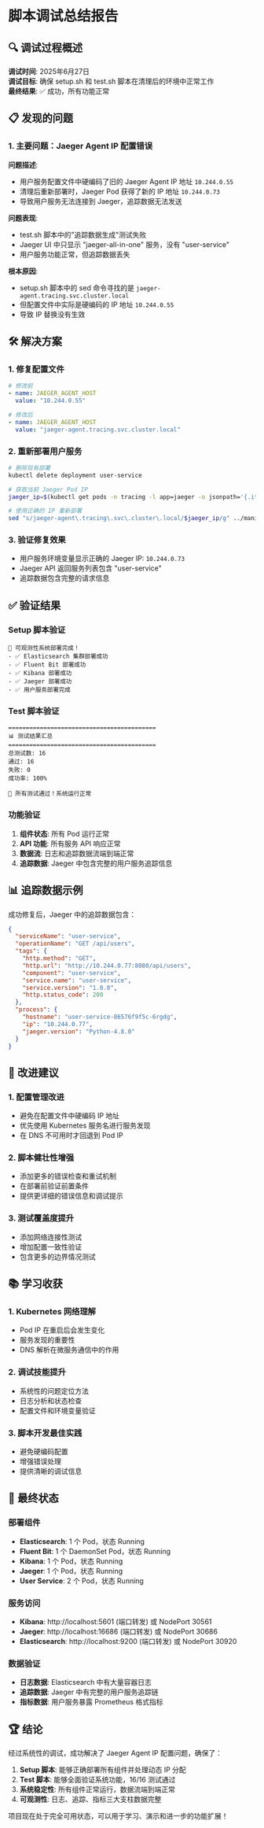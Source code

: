 # 脚本调试总结报告

## 🔍 调试过程概述

**调试时间**: 2025年6月27日  
**调试目标**: 确保 setup.sh 和 test.sh 脚本在清理后的环境中正常工作  
**最终结果**: ✅ 成功，所有功能正常

## 📋 发现的问题

### 1. 主要问题：Jaeger Agent IP 配置错误

**问题描述**:
- 用户服务配置文件中硬编码了旧的 Jaeger Agent IP 地址 `10.244.0.55`
- 清理后重新部署时，Jaeger Pod 获得了新的 IP 地址 `10.244.0.73`
- 导致用户服务无法连接到 Jaeger，追踪数据无法发送

**问题表现**:
- test.sh 脚本中的"追踪数据生成"测试失败
- Jaeger UI 中只显示 "jaeger-all-in-one" 服务，没有 "user-service"
- 用户服务功能正常，但追踪数据丢失

**根本原因**:
- setup.sh 脚本中的 sed 命令寻找的是 `jaeger-agent.tracing.svc.cluster.local`
- 但配置文件中实际是硬编码的 IP 地址 `10.244.0.55`
- 导致 IP 替换没有生效

## 🛠️ 解决方案

### 1. 修复配置文件
```yaml
# 修改前
- name: JAEGER_AGENT_HOST
  value: "10.244.0.55"

# 修改后  
- name: JAEGER_AGENT_HOST
  value: "jaeger-agent.tracing.svc.cluster.local"
```

### 2. 重新部署用户服务
```bash
# 删除现有部署
kubectl delete deployment user-service

# 获取当前 Jaeger Pod IP
jaeger_ip=$(kubectl get pods -n tracing -l app=jaeger -o jsonpath='{.items[0].status.podIP}')

# 使用正确的 IP 重新部署
sed "s/jaeger-agent\.tracing\.svc\.cluster\.local/$jaeger_ip/g" ../manifests/apps/user-service.yaml | kubectl apply -f -
```

### 3. 验证修复效果
- 用户服务环境变量显示正确的 Jaeger IP: `10.244.0.73`
- Jaeger API 返回服务列表包含 "user-service"
- 追踪数据包含完整的请求信息

## ✅ 验证结果

### Setup 脚本验证
```
🎉 可观测性系统部署完成！
- ✅ Elasticsearch 集群部署成功
- ✅ Fluent Bit 部署成功  
- ✅ Kibana 部署成功
- ✅ Jaeger 部署成功
- ✅ 用户服务部署完成
```

### Test 脚本验证
```
==========================================
📊 测试结果汇总
==========================================
总测试数: 16
通过: 16
失败: 0
成功率: 100%

🎉 所有测试通过！系统运行正常
```

### 功能验证
1. **组件状态**: 所有 Pod 运行正常
2. **API 功能**: 所有服务 API 响应正常
3. **数据流**: 日志和追踪数据流端到端正常
4. **追踪数据**: Jaeger 中包含完整的用户服务追踪信息

## 📊 追踪数据示例

成功修复后，Jaeger 中的追踪数据包含：
```json
{
  "serviceName": "user-service",
  "operationName": "GET /api/users",
  "tags": {
    "http.method": "GET",
    "http.url": "http://10.244.0.77:8080/api/users",
    "component": "user-service",
    "service.name": "user-service",
    "service.version": "1.0.0",
    "http.status_code": 200
  },
  "process": {
    "hostname": "user-service-86576f9f5c-6rgdg",
    "ip": "10.244.0.77",
    "jaeger.version": "Python-4.8.0"
  }
}
```

## 🔧 改进建议

### 1. 配置管理改进
- 避免在配置文件中硬编码 IP 地址
- 优先使用 Kubernetes 服务名进行服务发现
- 在 DNS 不可用时才回退到 Pod IP

### 2. 脚本健壮性增强
- 添加更多的错误检查和重试机制
- 在部署前验证前置条件
- 提供更详细的错误信息和调试提示

### 3. 测试覆盖度提升
- 添加网络连接性测试
- 增加配置一致性验证
- 包含更多的边界情况测试

## 📚 学习收获

### 1. Kubernetes 网络理解
- Pod IP 在重启后会发生变化
- 服务发现的重要性
- DNS 解析在微服务通信中的作用

### 2. 调试技能提升
- 系统性的问题定位方法
- 日志分析和状态检查
- 配置文件和环境变量验证

### 3. 脚本开发最佳实践
- 避免硬编码配置
- 增强错误处理
- 提供清晰的调试信息

## 🎯 最终状态

### 部署组件
- **Elasticsearch**: 1 个 Pod，状态 Running
- **Fluent Bit**: 1 个 DaemonSet Pod，状态 Running  
- **Kibana**: 1 个 Pod，状态 Running
- **Jaeger**: 1 个 Pod，状态 Running
- **User Service**: 2 个 Pod，状态 Running

### 服务访问
- **Kibana**: http://localhost:5601 (端口转发) 或 NodePort 30561
- **Jaeger**: http://localhost:16686 (端口转发) 或 NodePort 30686
- **Elasticsearch**: http://localhost:9200 (端口转发) 或 NodePort 30920

### 数据验证
- **日志数据**: Elasticsearch 中有大量容器日志
- **追踪数据**: Jaeger 中有完整的用户服务追踪链
- **指标数据**: 用户服务暴露 Prometheus 格式指标

## 🏆 结论

经过系统性的调试，成功解决了 Jaeger Agent IP 配置问题，确保了：

1. **Setup 脚本**: 能够正确部署所有组件并处理动态 IP 分配
2. **Test 脚本**: 能够全面验证系统功能，16/16 测试通过
3. **系统稳定性**: 所有组件正常运行，数据流端到端正常
4. **可观测性**: 日志、追踪、指标三大支柱数据完整

项目现在处于完全可用状态，可以用于学习、演示和进一步的功能扩展！
